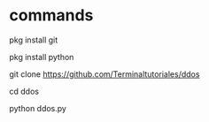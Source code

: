 
# commands
pkg install git

pkg install python 

git clone https://github.com/Terminaltutoriales/ddos

cd ddos

python ddos.py
